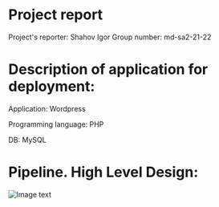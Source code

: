 # Project report #

Project's reporter: Shahov Igor
Group number: md-sa2-21-22

# Description of application for deployment: #

Application: Wordpress

Programming language: PHP

DB: MySQL

# Pipeline. High Level Design: #

![Image text](https://github.com/MigelAlfa/my-projeckt/blob/main/pipeline.png)